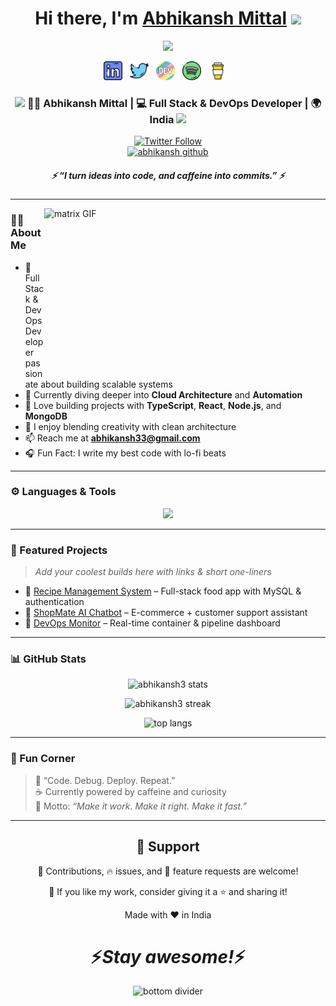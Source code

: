 <!-- <h1 align="center">Hi 👋, I'm Abhikansh Mittal</h1>
<h3 align="center">A passionate Full Stack developer from India</h3>

- 📫 How to reach me **abhikansh33@gmail.com**

<h3 align="left">Connect with me:</h3>
<p align="left">
</p>

<h3 align="left">Languages and Tools:</h3>
<p align="left"> <a href="https://www.arduino.cc/" target="_blank" rel="noreferrer"> <img src="https://cdn.worldvectorlogo.com/logos/arduino-1.svg" alt="arduino" width="40" height="40"/> </a> <a href="https://aws.amazon.com" target="_blank" rel="noreferrer"> <img src="https://raw.githubusercontent.com/devicons/devicon/master/icons/amazonwebservices/amazonwebservices-original-wordmark.svg" alt="aws" width="40" height="40"/> </a> <a href="https://www.gnu.org/software/bash/" target="_blank" rel="noreferrer"> <img src="https://www.vectorlogo.zone/logos/gnu_bash/gnu_bash-icon.svg" alt="bash" width="40" height="40"/> </a> <a href="https://getbootstrap.com" target="_blank" rel="noreferrer"> <img src="https://raw.githubusercontent.com/devicons/devicon/master/icons/bootstrap/bootstrap-plain-wordmark.svg" alt="bootstrap" width="40" height="40"/> </a> <a href="https://www.cprogramming.com/" target="_blank" rel="noreferrer"> <img src="https://raw.githubusercontent.com/devicons/devicon/master/icons/c/c-original.svg" alt="c" width="40" height="40"/> </a> <a href="https://www.chartjs.org" target="_blank" rel="noreferrer"> <img src="https://www.chartjs.org/media/logo-title.svg" alt="chartjs" width="40" height="40"/> </a> <a href="https://www.w3schools.com/cpp/" target="_blank" rel="noreferrer"> <img src="https://raw.githubusercontent.com/devicons/devicon/master/icons/cplusplus/cplusplus-original.svg" alt="cplusplus" width="40" height="40"/> </a> <a href="https://www.w3schools.com/css/" target="_blank" rel="noreferrer"> <img src="https://raw.githubusercontent.com/devicons/devicon/master/icons/css3/css3-original-wordmark.svg" alt="css3" width="40" height="40"/> </a> <a href="https://www.docker.com/" target="_blank" rel="noreferrer"> <img src="https://raw.githubusercontent.com/devicons/devicon/master/icons/docker/docker-original-wordmark.svg" alt="docker" width="40" height="40"/> </a> <a href="https://expressjs.com" target="_blank" rel="noreferrer"> <img src="https://raw.githubusercontent.com/devicons/devicon/master/icons/express/express-original-wordmark.svg" alt="express" width="40" height="40"/> </a> <a href="https://www.figma.com/" target="_blank" rel="noreferrer"> <img src="https://www.vectorlogo.zone/logos/figma/figma-icon.svg" alt="figma" width="40" height="40"/> </a> <a href="https://firebase.google.com/" target="_blank" rel="noreferrer"> <img src="https://www.vectorlogo.zone/logos/firebase/firebase-icon.svg" alt="firebase" width="40" height="40"/> </a> <a href="https://www.framer.com/" target="_blank" rel="noreferrer"> <img src="https://www.vectorlogo.zone/logos/framer/framer-icon.svg" alt="framer" width="40" height="40"/> </a> <a href="https://git-scm.com/" target="_blank" rel="noreferrer"> <img src="https://www.vectorlogo.zone/logos/git-scm/git-scm-icon.svg" alt="git" width="40" height="40"/> </a> <a href="https://www.w3.org/html/" target="_blank" rel="noreferrer"> <img src="https://raw.githubusercontent.com/devicons/devicon/master/icons/html5/html5-original-wordmark.svg" alt="html5" width="40" height="40"/> </a> <a href="https://developer.mozilla.org/en-US/docs/Web/JavaScript" target="_blank" rel="noreferrer"> <img src="https://raw.githubusercontent.com/devicons/devicon/master/icons/javascript/javascript-original.svg" alt="javascript" width="40" height="40"/> </a> <a href="https://jestjs.io" target="_blank" rel="noreferrer"> <img src="https://www.vectorlogo.zone/logos/jestjsio/jestjsio-icon.svg" alt="jest" width="40" height="40"/> </a> <a href="https://kubernetes.io" target="_blank" rel="noreferrer"> <img src="https://www.vectorlogo.zone/logos/kubernetes/kubernetes-icon.svg" alt="kubernetes" width="40" height="40"/> </a> <a href="https://www.linux.org/" target="_blank" rel="noreferrer"> <img src="https://raw.githubusercontent.com/devicons/devicon/master/icons/linux/linux-original.svg" alt="linux" width="40" height="40"/> </a> <a href="https://www.mathworks.com/" target="_blank" rel="noreferrer"> <img src="https://upload.wikimedia.org/wikipedia/commons/2/21/Matlab_Logo.png" alt="matlab" width="40" height="40"/> </a> <a href="https://www.mongodb.com/" target="_blank" rel="noreferrer"> <img src="https://raw.githubusercontent.com/devicons/devicon/master/icons/mongodb/mongodb-original-wordmark.svg" alt="mongodb" width="40" height="40"/> </a> <a href="https://www.mysql.com/" target="_blank" rel="noreferrer"> <img src="https://raw.githubusercontent.com/devicons/devicon/master/icons/mysql/mysql-original-wordmark.svg" alt="mysql" width="40" height="40"/> </a> <a href="https://nextjs.org/" target="_blank" rel="noreferrer"> <img src="https://cdn.worldvectorlogo.com/logos/nextjs-2.svg" alt="nextjs" width="40" height="40"/> </a> <a href="https://nodejs.org" target="_blank" rel="noreferrer"> <img src="https://raw.githubusercontent.com/devicons/devicon/master/icons/nodejs/nodejs-original-wordmark.svg" alt="nodejs" width="40" height="40"/> </a> <a href="https://pandas.pydata.org/" target="_blank" rel="noreferrer"> <img src="https://raw.githubusercontent.com/devicons/devicon/2ae2a900d2f041da66e950e4d48052658d850630/icons/pandas/pandas-original.svg" alt="pandas" width="40" height="40"/> </a> <a href="https://postman.com" target="_blank" rel="noreferrer"> <img src="https://www.vectorlogo.zone/logos/getpostman/getpostman-icon.svg" alt="postman" width="40" height="40"/> </a> <a href="https://www.python.org" target="_blank" rel="noreferrer"> <img src="https://raw.githubusercontent.com/devicons/devicon/master/icons/python/python-original.svg" alt="python" width="40" height="40"/> </a> <a href="https://pytorch.org/" target="_blank" rel="noreferrer"> <img src="https://www.vectorlogo.zone/logos/pytorch/pytorch-icon.svg" alt="pytorch" width="40" height="40"/> </a> <a href="https://reactjs.org/" target="_blank" rel="noreferrer"> <img src="https://raw.githubusercontent.com/devicons/devicon/master/icons/react/react-original-wordmark.svg" alt="react" width="40" height="40"/> </a> <a href="https://redux.js.org" target="_blank" rel="noreferrer"> <img src="https://raw.githubusercontent.com/devicons/devicon/master/icons/redux/redux-original.svg" alt="redux" width="40" height="40"/> </a> <a href="https://scikit-learn.org/" target="_blank" rel="noreferrer"> <img src="https://upload.wikimedia.org/wikipedia/commons/0/05/Scikit_learn_logo_small.svg" alt="scikit_learn" width="40" height="40"/> </a> <a href="https://tailwindcss.com/" target="_blank" rel="noreferrer"> <img src="https://www.vectorlogo.zone/logos/tailwindcss/tailwindcss-icon.svg" alt="tailwind" width="40" height="40"/> </a> <a href="https://www.tensorflow.org" target="_blank" rel="noreferrer"> <img src="https://www.vectorlogo.zone/logos/tensorflow/tensorflow-icon.svg" alt="tensorflow" width="40" height="40"/> </a> <a href="https://www.typescriptlang.org/" target="_blank" rel="noreferrer"> <img src="https://raw.githubusercontent.com/devicons/devicon/master/icons/typescript/typescript-original.svg" alt="typescript" width="40" height="40"/> </a> </p> -->


<!-- Banner / GIF -->


<!-- <h1 align="center">Hi 👋, I'm Abhikansh Mittal</h1>
<h3 align="center">A passionate Full Stack & DevOps Developer from India</h3>

<p align="right">
  <img src="https://i.gifer.com/7VE.gif" alt="matrix code rain" width="300"/>
</p>

---

### 💫 About Me
I’m a **Full Stack Developer** who loves to **build, break, and rebuild** things that make life easier.  
From crafting sleek frontends to managing scalable backend systems, I enjoy bringing ideas to life through code.  
Always curious, always learning, and always shipping something new 🚀  

- 🌱 Currently exploring **Cloud Infrastructure** and **CI/CD pipelines**
- 💬 Ask me about **TypeScript**, **React**, **Node.js**, and **DevOps**
- 📫 How to reach me: **abhikansh33@gmail.com**
- ⚡ Fun fact: I debug faster with good music 🎧  

---

### 🧰 Languages and Tools
<p align="left">
  <img src="https://skillicons.dev/icons?i=ts,react,nodejs,express,mongodb,docker,aws,linux,git,tailwind,postman,vscode&perline=8" />
</p>

---

### 🧠 Featured Projects
> _Add your top projects here (name + short one-liner + link)_
- 🔗 [Project 1 – Your coolest full stack build]()
- 🔗 [Project 2 – Something with automation or DevOps]()
- 🔗 [Project 3 – Any open-source contribution or personal experiment]()

---

### 📊 GitHub Stats
<p align="center">
  <img src="https://github-readme-stats.vercel.app/api?username=Abhikansh3&show_icons=true&theme=tokyonight" alt="abhikansh3 stats" />
</p>
<p align="center">
  <img src="https://github-readme-streak-stats.herokuapp.com/?user=Abhikansh3&theme=tokyonight" alt="abhikansh3 streak" />
</p>
<p align="center">
  <img src="https://github-readme-stats.vercel.app/api/top-langs/?username=Abhikansh3&layout=compact&theme=tokyonight" alt="top langs" />
</p>

---

### 🌐 Connect with Me
<p align="left">
  <a href="" target="_blank"><img src="https://skillicons.dev/icons?i=linkedin" width="40"/></a>
  <a href="" target="_blank"><img src="https://skillicons.dev/icons?i=portfolio" width="40"/></a>
  <a href="" target="_blank"><img src="https://skillicons.dev/icons?i=twitter" width="40"/></a>
</p>

---

### ✨ Fun Corner
> 💭 “Code. Debug. Repeat. And never forget to git push your dreams.”  
> ☕ Currently powered by caffeine and curiosity.  
> 💡 Motto: _“Build things that make life easier — one commit at a time.”_

---

<p align="center">
  <img src="https://komarev.com/ghpvc/?username=Abhikansh3&label=Profile%20views&color=0e75b6&style=flat" alt="Abhikansh3" />
</p> -->

<div align="center">
   <h1>Hi there, I'm <a href="#">Abhikansh Mittal</a> <img src="https://media.giphy.com/media/hvRJCLFzcasrR4ia7z/giphy.gif" width="25px"></h1>
   
   <img src="https://pronoun.cyou/x/y?subject=He&object=Him&height=20"> 
</div>

<p align='center'>
   <a href=""><img height="30" src="https://raw.githubusercontent.com/8bithemant/8bithemant/master/linkedin.png?raw=true"></a>&nbsp;&nbsp;
   <a href=""><img height="30" src="https://raw.githubusercontent.com/8bithemant/8bithemant/master/twitter.png?raw=true"></a>&nbsp;&nbsp;
   <a href=""><img height="30" src="https://raw.githubusercontent.com/8bithemant/8bithemant/master/devto.png?raw=true"></a>&nbsp;&nbsp;
   <a href=""><img height="30" src="https://raw.githubusercontent.com/8bithemant/8bithemant/master/spotify.png?raw=true"></a>&nbsp;&nbsp;
   <a href=""><img height="30" src="https://raw.githubusercontent.com/8bithemant/8bithemant/master/coffee.jpg?raw=true"></a>&nbsp;&nbsp;
</p>

<div align="center">
   <h3>
      <img src="https://media.giphy.com/media/WUlplcMpOCEmTGBtBW/giphy.gif" width="30">
      🙎‍♂️ Abhikansh Mittal | 💻 Full Stack & DevOps Developer | 🌍 India
      <img src="https://media.giphy.com/media/WUlplcMpOCEmTGBtBW/giphy.gif" width="30">
   </h3>
</div>

<p align="center">
   <a href="#"><img alt="Twitter Follow" src="https://img.shields.io/twitter/follow/abhikansh?style=for-the-badge&color=09f&labelColor=black&logo=twitter&label=@abhikansh"></a>
   <br>
   <a href="https://visitor-badge.glitch.me/badge?page_id=Abhikansh3.Abhikansh3">
      <img alt="abhikansh github" src="https://visitor-badge.glitch.me/badge?page_id=Abhikansh3.Abhikansh3">
   </a>
</p>

<h5 align="center">
   <i>⚡ “I turn ideas into code, and caffeine into commits.” ⚡</i>
</h5>

---

<img align="right" height="270px" width="450px" alt="matrix GIF" src="https://i.gifer.com/7VE.gif" />

### 👨‍💻 About Me  
- 🧠 Full Stack & DevOps Developer passionate about building scalable systems  
- 🌱 Currently diving deeper into **Cloud Architecture** and **Automation**  
- 🧩 Love building projects with **TypeScript**, **React**, **Node.js**, and **MongoDB**  
- 🚀 I enjoy blending creativity with clean architecture  
- 📫 Reach me at **abhikansh33@gmail.com**  
- 🎧 Fun Fact: I write my best code with lo-fi beats  

---

### ⚙️ Languages & Tools
<p align="center">
  <img src="https://skillicons.dev/icons?i=ts,react,nodejs,express,mongodb,docker,aws,git,linux,tailwind,postman,vscode&perline=8" />
</p>

---

### 🚀 Featured Projects
> _Add your coolest builds here with links & short one-liners_

- 🔗 [Recipe Management System]() – Full-stack food app with MySQL & authentication  
- 🔗 [ShopMate AI Chatbot]() – E-commerce + customer support assistant  
- 🔗 [DevOps Monitor]() – Real-time container & pipeline dashboard  

---

### 📊 GitHub Stats
<p align="center">
  <img src="https://github-readme-stats.vercel.app/api?username=Abhikansh3&show_icons=true&theme=tokyonight" alt="abhikansh3 stats" />
</p>
<p align="center">
  <img src="https://github-readme-streak-stats.herokuapp.com/?user=Abhikansh3&theme=tokyonight" alt="abhikansh3 streak" />
</p>
<p align="center">
  <img src="https://github-readme-stats.vercel.app/api/top-langs/?username=Abhikansh3&layout=compact&theme=tokyonight" alt="top langs" />
</p>

---

### 💬 Fun Corner
> 💭 “Code. Debug. Deploy. Repeat.”  
> ☕ Currently powered by caffeine and curiosity  
> 🧠 Motto: _“Make it work. Make it right. Make it fast.”_

---

<h2 align="center">🤝 Support</h2>
<p align="center">
   🎀 Contributions, 🔥 issues, and 🌟 feature requests are welcome!  
</p>

<p align="center">
   💙 If you like my work, consider giving it a ⭐ and sharing it!  
</p>

<p align="center">
   Made with ❤️ in India  
</p>

<h1 align='center'>⚡️<i>Stay awesome!</i>⚡️</h1>

<p align="center">
   <img src="https://raw.githubusercontent.com/mayhemantt/mayhemantt/Update/svg/Bottom.svg" alt="bottom divider" />
</p>


